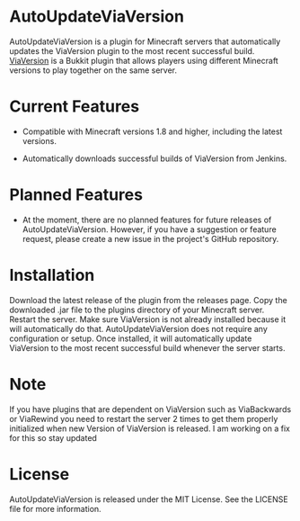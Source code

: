 # AutoUpdateViaVersion
AutoUpdateViaVersion is a plugin for Minecraft servers that automatically updates the ViaVersion plugin to the most recent successful build. [ViaVersion](https://www.spigotmc.org/resources/viaversion.19254/) is a Bukkit plugin that allows players using different Minecraft versions to play together on the same server.

# Current Features
- Compatible with Minecraft versions 1.8 and higher, including the latest versions.

- Automatically downloads successful builds of ViaVersion from Jenkins.

# Planned Features
- At the moment, there are no planned features for future releases of AutoUpdateViaVersion. However, if you have a suggestion or feature request, please create a new issue in the project's GitHub repository.

# Installation

Download the latest release of the plugin from the releases page.
Copy the downloaded .jar file to the plugins directory of your Minecraft server.
Restart the server.
Make sure ViaVersion is not already installed because it will automatically do that.
AutoUpdateViaVersion does not require any configuration or setup. Once installed, it will automatically update ViaVersion to the most recent successful build whenever the server starts.

# Note
If you have plugins that are dependent on ViaVersion such as ViaBackwards or ViaRewind you need to restart the server 2 times to get them properly initialized when new Version of ViaVersion is released. I am working on a fix for this so stay updated

# License
AutoUpdateViaVersion is released under the MIT License. See the LICENSE file for more information.



